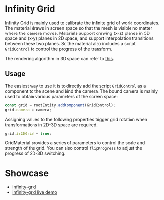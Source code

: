# Infinity Grid

Infinity Grid is mainly used to calibrate the infinite grid of world coordinates. The material draws in screen space so
that the mesh is visible no matter where the camera moves. Materials support drawing (x-z) planes in 3D space and (x-y)
planes in 2D space, and support interpolation transitions between these two planes. So the material also includes a
script `GridControl` to control the progress of the transform.

The rendering algorithm in 3D space can refer
to [this](http://asliceofrendering.com/scene%20helper/2020/01/05/InfiniteGrid/).

## Usage

The easiest way to use it is to directly add the script `GridControl` as a component to the scene and bind the camera.
The bound camera is mainly used to obtain various parameters of the screen space:

```ts
const grid = rootEntity.addComponent(GridControl);
grid.camera = camera;
```

Assigning values to the following properties trigger grid rotation when transformations in 2D-3D space are required.

```ts
grid.is2DGrid = true;
```

GridMaterial provides a series of parameters to control the scale and strength of the grid. You can also
control `flipProgress` to adjust the progress of 2D-3D switching.

# Showcase

- [infinity-grid](https://github.com/ant-galaxy/oasis-engine.github.io/blob/main/playground/infinity-grid.ts)
- [infinity-grid live demo](https://oasisengine.cn/#/examples/latest/infinity-grid)